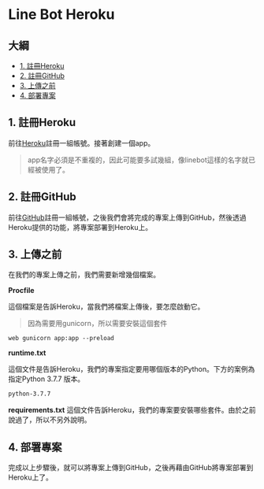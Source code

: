 # Line Bot Heroku
## 大綱
* [1. 註冊Heroku](#1.-註冊Heroku)
* [2. 註冊GitHub](#2.-註冊GitHub)
* [3. 上傳之前](#3.-上傳之前)
* [4. 部署專案](#4.-部署專案)


## 1. 註冊Heroku
前往[Heroku](https://id.heroku.com/login)註冊一組帳號。接著創建一個app。

> app名字必須是不重複的，因此可能要多試幾組，像linebot這樣的名字就已經被使用了。

## 2. 註冊GitHub
前往[GitHub](https://github.com)註冊一組帳號，之後我們會將完成的專案上傳到GitHub，然後透過Heroku提供的功能，將專案部署到Heroku上。

## 3. 上傳之前
在我們的專案上傳之前，我們需要新增幾個檔案。

**Procfile**

這個檔案是告訴Heroku，當我們將檔案上傳後，要怎麼啟動它。
> 因為需要用gunicorn，所以需要安裝這個套件

```procfile
web gunicorn app:app --preload
```

**runtime.txt**

這個文件是告訴Heroku，我們的專案指定要用哪個版本的Python。下方的案例為指定Python 3.7.7 版本。
```txt
python-3.7.7
```

**requirements.txt**
這個文件告訴Heroku，我們的專案要安裝哪些套件。由於之前說過了，所以不另外說明。

## 4. 部署專案
完成以上步驟後，就可以將專案上傳到GitHub，之後再藉由GitHub將專案部署到Heroku上了。